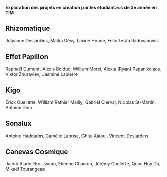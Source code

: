 **Exploration des projets en création par les étudiant.e.s de 3e année en TIM**
 
## Rhizomatique
Jolyanne Desjardins, Maïka Désy, Laurie Houde, Felix Testa Radovanovic
## Effet Papillon
Raphaël Dumont, Alexis Bolduc, William Morel, Alexia (Ryan) Papanikolaou, Viktor Zhuravlev, Jasmine Lapierre
## Kigo
Érick Ouellette, William Rathier Mailly, Gabriel Clerval, Nicolas St-Martin, Antoine Dion
## Sonalux
Antoine Haddadm, Camélie Laprise, Ghita Alaoui, Vincent Desjardins
## Canevas Cosmique
Jacob Alarie-Brousseau, Étienne Charron, Jérémy Cholette, Quoc Huy Do, Mikaël Tourangeau
